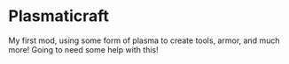# Plasmaticraft
My first mod, using some form of plasma to create tools, armor, and much more! Going to need some help with this!
